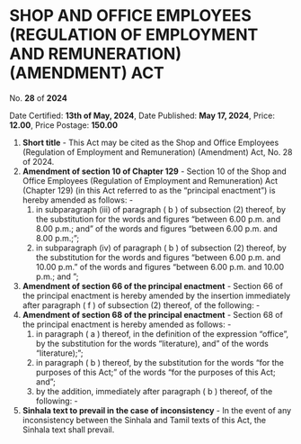 # SHOP AND OFFICE EMPLOYEES (REGULATION OF EMPLOYMENT AND REMUNERATION) (AMENDMENT)  ACT

No. **28** of **2024**

Date Certified: **13th of  May, 2024**, Date Published: **May 17, 2024**, Price: **12.00**, Price Postage: **150.00**

1. **Short title** - This Act may be cited as the Shop and Office Employees (Regulation of Employment and Remuneration) (Amendment) Act, No.  28  of 2024.
2. **Amendment of section 10 of Chapter 129** - Section 10 of the Shop and Office Employees (Regulation of Employment and Remuneration) Act (Chapter 129) (in this Act referred to as the “principal enactment”) is hereby amended as follows: -
    1. in subparagraph (iii) of paragraph ( b ) of subsection (2) thereof, by the substitution for the words and figures “between 6.00 p.m. and 8.00 p.m.; and” of the words and figures “between 6.00 p.m. and 8.00 p.m.;”;
    2. in subparagraph (iv) of  paragraph ( b ) of subsection (2) thereof, by the substitution for the words and figures “between 6.00 p.m. and 10.00 p.m.” of the words and figures “between 6.00 p.m. and 10.00 p.m.;  and ”;
3. **Amendment of section 66 of the principal enactment** - Section 66 of the principal enactment is hereby amended by the insertion immediately after paragraph ( f ) of subsection (2) thereof, of the following: -
4. **Amendment of section 68 of the principal enactment** - Section 68 of the principal enactment is hereby amended as follows: -
    1. in paragraph ( a ) thereof, in the definition of the expression “office”, by the substitution for the words “literature), and” of the words “literature);”;
    2. in paragraph ( b ) thereof, by the substitution for the words “for the purposes of this Act;” of the words “for the purposes of this Act; and”;
    3. by the addition, immediately after paragraph ( b ) thereof, of the following: -
5. **Sinhala text to prevail in the case of inconsistency** - In the event of any inconsistency between the Sinhala and Tamil texts of this Act, the Sinhala text shall prevail.